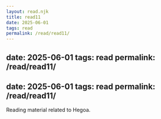 ```yaml
---
layout: read.njk
title: read11
date: 2025-06-01
tags: read
permalink: /read/read11/
---
```


date: 2025-06-01
tags: read
permalink: /read/read11/
---

date: 2025-06-01
tags: read
permalink: /read/read11/
---

Reading material related to Hegoa.
